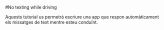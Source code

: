 #No texting while driving

Aquests tutorial us permetrà escriure una app que respon automàticament els missatges de text mentre esteu conduïnt.

